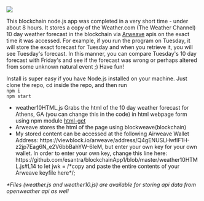 <html>
<img src="https://images.pexels.com/photos/847483/pexels-photo-847483.jpeg?auto=compress&cs=tinysrgb&dpr=2&h=650&w=940"/>
<p>
This blockchain node.js app was completed in a very short time - under about 8 hours. It stores a copy of the Weather.com (The Weather Channel) 10 day weather forecast in the blockchain via <a href="https://docs.arweave.org/developers/">Arweave</a> apis on the exact time it was accessed. For example, if you run the program on Tuesday, it will store the exact forecast for Tuesday and when you retrieve it, you will see Tuesday's forecast. In this manner, you can compare Tuesday's 10 day forecast with Friday's and see if the forecast was wrong or perhaps altered from some unknown natural event ;) Have fun!
</p>
  
Install is super easy if you have Node.js installed on your machine. Just clone the repo, cd inside the repo, and then run
<br/>
      ```npm i```
<br/>
      ```npm start```

<p>
  <ul>
    <li>weather10HTML.js Grabs the html of the 10 day weather forecast for Athens, GA (you can change this in the code) in html webpage form using npm module <a href="https://www.npmjs.com/package/html-get">html-get</a></li>
    <li>Arweave stores the html of the page using blockweave(blockchain)</li>
    <li>My stored content can be accessed at the following Airweave Wallet Address: https://viewblock.io/arweave/address/Q4gENUSLHwfIF1H-z2jp7Eag6N_e2V6bbBahYW-6leM, but enter your own key for your own wallet. In order to enter your own key, change this line here: https://github.com/esantra/blockchainApp1/blob/master/weather10HTML.js#L14 to let jwk = /*copy and paste the entire contents of your Arweave keyfile here*/;</li>
  </ul>
</p>
</html>

<i>*Files (weather.js and weather10.js) are available for storing api data from openweather api as well</i>
